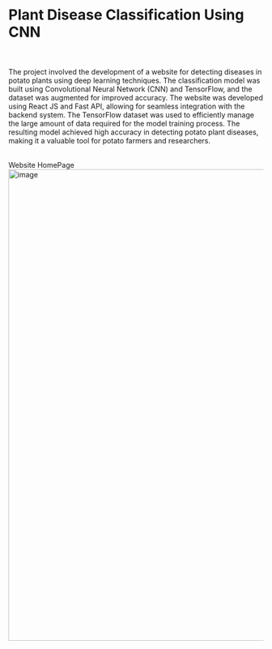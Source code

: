 # Plant Disease Classification Using CNN
<br><br>
The project involved the development of a website for detecting diseases in potato plants using deep learning techniques. The classification model was built using Convolutional Neural Network (CNN) and TensorFlow, and the dataset was augmented for improved accuracy. The website was developed using React JS and Fast API, allowing for seamless integration with the backend system. The TensorFlow dataset was used to efficiently manage the large amount of data required for the model training process. The resulting model achieved high accuracy in detecting potato plant diseases, making it a valuable tool for potato farmers and researchers.

<br>
Website HomePage
<br>
<img width="931" alt="image" src="https://user-images.githubusercontent.com/72157667/234913600-f5a91f4d-0949-4980-b43b-a5239a0f53a2.png">
